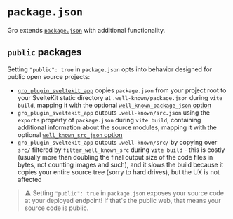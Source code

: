 # `package.json`

Gro extends [`package.json`](https://docs.npmjs.com/cli/v10/configuring-npm/package-json)
with additional functionality.

## `public` packages

Setting `"public": true` in `package.json` opts into
behavior designed for public open source projects:

- [`gro_plugin_sveltekit_app`](./gro_plugin_sveltekit_app.md)
  copies `package.json` from your project root to your
  SvelteKit static directory at `.well-known/package.json` during `vite build`,
  mapping it with the optional
  [`well_known_package_json` option](./gro_plugin_sveltekit_app.md#well_known_package_json)
- `gro_plugin_sveltekit_app` outputs `.well-known/src.json`
  using the `exports` property of `package.json` during `vite build`,
  containing additional information about the source modules,
  mapping it with the optional
  [`well_known_src_json` option](./gro_plugin_sveltekit_app.md#well_known_src_json)
- `gro_plugin_sveltekit_app` outputs `.well-known/src/` by
  copying over `src/` filtered by `filter_well_known_src` during `vite build` -
  this is costly (usually more than doubling the final output size
  of the code files in bytes, not counting images and such),
  and it slows the build because it copies your entire source tree (sorry to hard drives),
  but the UX is not affected

> ⚠️ Setting `"public": true` in `package.json` exposes your source code at your deployed endpoint!
> If that's the public web, that means your source code is public.
